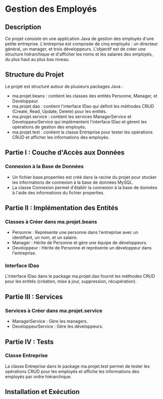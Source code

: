 # Gestion des Employés

## Description
Ce projet consiste en une application Java de gestion des employés d'une petite entreprise. L'entreprise est composée de cinq employés : un directeur général, un manager, et trois développeurs. L'objectif est de créer une structure hiérarchique et d'afficher les noms et les salaires des employés, du plus haut au plus bas niveau.

## Structure du Projet
Le projet est structuré autour de plusieurs packages Java :

- ma.projet.beans : contient les classes des entités Personne, Manager, et Developpeur.
- ma.projet.dao : contient l'interface IDao qui définit les méthodes CRUD (Create, Read, Update, Delete) pour les entités.
- ma.projet.service : contient les services ManagerService et DeveloppeurService qui implémentent l'interface IDao et gèrent les opérations de gestion des employés.
- ma.projet.test : contient la classe Entreprise pour tester les opérations CRUD et afficher les informations des employés.

## Partie I : Couche d'Accès aux Données

### Connexion à la Base de Données
- Un fichier base.properties est créé dans la racine du projet pour stocker les informations de connexion à la base de données MySQL.
- La classe Connexion permet d'établir la connexion à la base de données à l'aide des informations du fichier properties.

## Partie II : Implémentation des Entités

### Classes à Créer dans ma.projet.beans
- Personne : Représente une personne dans l'entreprise avec un identifiant, un nom, et un salaire.
- Manager : Hérite de Personne et gère une équipe de développeurs.
- Developpeur : Hérite de Personne et représente un développeur dans l'entreprise.

### Interface IDao
L'interface IDao dans le package ma.projet.dao fournit les méthodes CRUD pour les entités (création, mise à jour, suppression, récupération).

## Partie III : Services

### Services à Créer dans ma.projet.service
- ManagerService : Gère les managers.
- DeveloppeurService : Gère les développeurs.

## Partie IV : Tests

### Classe Entreprise
La classe Entreprise dans le package ma.projet.test permet de tester les opérations CRUD pour les employés et affiche les informations des employés par ordre hiérarchique.

## Installation et Exécution
